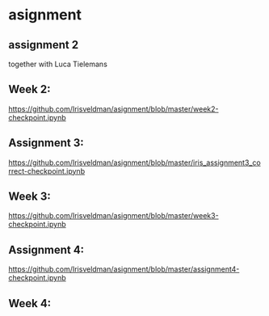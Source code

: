 # asignment

## assignment 2 
together with Luca Tielemans

## Week 2:
https://github.com/Irisveldman/asignment/blob/master/week2-checkpoint.ipynb 

## Assignment 3: 
https://github.com/Irisveldman/asignment/blob/master/iris_assignment3_correct-checkpoint.ipynb 

## Week 3: 
https://github.com/Irisveldman/asignment/blob/master/week3-checkpoint.ipynb

## Assignment 4:
https://github.com/Irisveldman/asignment/blob/master/assignment4-checkpoint.ipynb

## Week 4:
